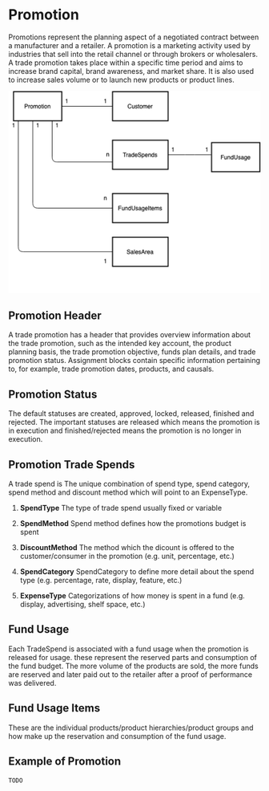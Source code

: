 # Promotion

Promotions represent the planning aspect of a negotiated contract between a manufacturer and a retailer. A promotion is a marketing activity used by industries that sell into the retail channel or through brokers or wholesalers. A trade promotion takes place within a specific time period and aims to increase brand capital, brand awareness, and market share. It is also used to increase sales volume or to launch new products or product lines.

![Promotion Entity](./_assets/promotion-entity.png)

## Promotion Header
A trade promotion has a header that provides overview information about the trade promotion, such as the intended key account, the product planning basis, the trade promotion objective, funds plan details, and trade promotion status. Assignment blocks contain specific information pertaining to, for example, trade promotion dates, products, and causals.

## Promotion Status
The default statuses are created, approved, locked, released, finished and rejected. The important statuses are released which means the promotion is in execution and finished/rejected means the promotion is no longer in execution.

## Promotion Trade Spends
A trade spend is 
The unique combination of spend type, spend category, spend method and discount method which will point to an ExpenseType.

1. 	**SpendType**
    The type of trade spend usually fixed or variable

2. 	**SpendMethod**
    Spend method defines how the promotions budget is spent

3. 	**DiscountMethod**
    The method which the dicount is offered to the customer/consumer in the promotion (e.g. unit, percentage, etc.)

4.  **SpendCategory**
    SpendCategory to define more detail about the spend type (e.g. percentage, rate, display, feature, etc.)

5. 	**ExpenseType**
    Categorizations of how money is spent in a fund (e.g. display, advertising, shelf space, etc.)

## Fund Usage

Each TradeSpend is associated with a fund usage when the promotion is released for usage. these represent the reserved parts and consumption of the fund budget. 
The more volume of the products are sold, the more funds are reserved and later paid out to the retailer after a proof of performance was delivered.

## Fund Usage Items

These are the individual products/product hierarchies/product groups and how make up the reservation and consumption of the fund usage.

## Example of Promotion
    TODO